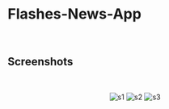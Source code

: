 <h1>Flashes-News-App</h1>
<br>
<h2>Screenshots</h2>
<br>
<div align = 'center'>

  ![s1](https://user-images.githubusercontent.com/70791507/190423008-8622b109-b32f-4b1b-8f50-66fb16139eb1.jpg)
  ![s2](https://user-images.githubusercontent.com/70791507/190423082-43ab3ef5-4b80-4092-8106-e7c6c1fe6ac6.jpg)
  ![s3](https://user-images.githubusercontent.com/70791507/190423147-7a20ba8e-0fed-4282-9b29-7c1c736f6901.jpg)
  
</div>
